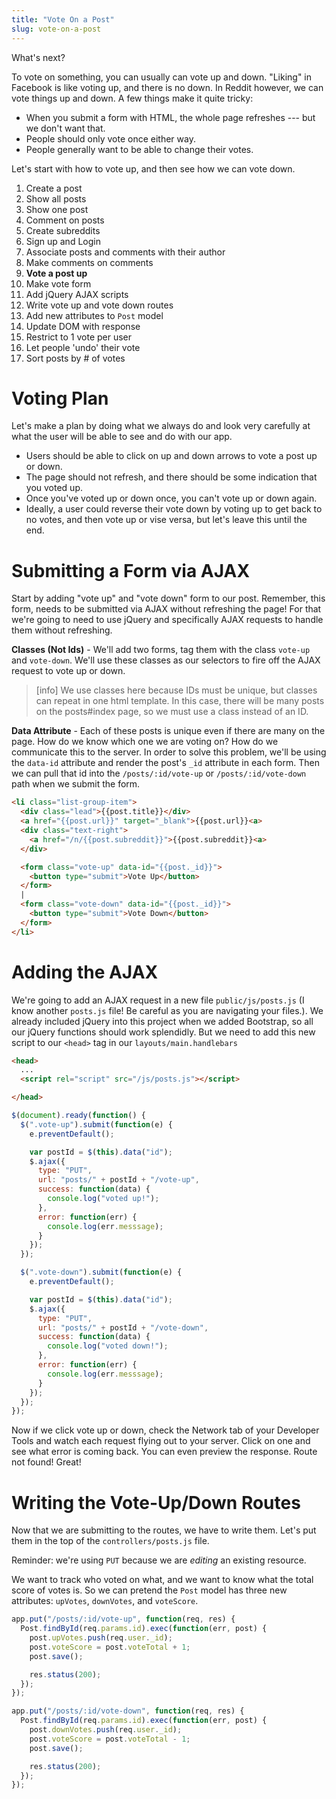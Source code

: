```yaml
---
title: "Vote On a Post"
slug: vote-on-a-post
---
```


What's next?

To vote on something, you can usually can vote up and down. "Liking" in Facebook is like voting up, and there is no down. In Reddit however, we can vote things up and down. A few things make it quite tricky:

* When you submit a form with HTML, the whole page refreshes --- but we don't want that.
* People should only vote once either way.
* People generally want to be able to change their votes.

Let's start with how to vote up, and then see how we can vote down.

1. Create a post
1. Show all posts
1. Show one post
1. Comment on posts
1. Create subreddits
1. Sign up and Login
1. Associate posts and comments with their author
1. Make comments on comments
1. **Vote a post up**
  1. Make vote form
  1. Add jQuery AJAX scripts
  1. Write vote up and vote down routes
  1. Add new attributes to `Post` model
  1. Update DOM with response
  1. Restrict to 1 vote per user
  1. Let people 'undo' their vote
1. Sort posts by # of votes

# Voting Plan

Let's make a plan by doing what we always do and look very carefully at what the user will be able to see and do with our app.

* Users should be able to click on up and down arrows to vote a post up or down.
* The page should not refresh, and there should be some indication that you voted up.
* Once you've voted up or down once, you can't vote up or down again.
* Ideally, a user could reverse their vote down by voting up to get back to no votes, and then vote up or vise versa, but let's leave this until the end.

# Submitting a Form via AJAX

Start by adding "vote up" and "vote down" form to our post. Remember, this form, needs to be submitted via AJAX without refreshing the page! For that we're going to need to use jQuery and specifically AJAX requests to handle them without refreshing.

**Classes (Not Ids)** - We'll add two forms, tag them with the class `vote-up` and `vote-down`. We'll use these classes as our selectors to fire off the AJAX request to vote up or down.

> [info]
> We use classes here because IDs must be unique, but classes can repeat in one html template. In this case, there will be many posts on the posts#index page, so we must use a class instead of an ID.

**Data Attribute** - Each of these posts is unique even if there are many on the page. How do we know which one we are voting on? How do we communicate this to the server. In order to solve this problem, we'll be using the `data-id` attribute and render the post's `_id` attribute in each form. Then we can pull that id into the `/posts/:id/vote-up` or `/posts/:id/vote-down` path when we submit the form.

```html
<li class="list-group-item">
  <div class="lead">{{post.title}}</div>
  <a href="{{post.url}}" target="_blank">{{post.url}}<a>
  <div class="text-right">
    <a href="/n/{{post.subreddit}}">{{post.subreddit}}<a>
  </div>

  <form class="vote-up" data-id="{{post._id}}">
    <button type="submit">Vote Up</button>
  </form>
  |
  <form class="vote-down" data-id="{{post._id}}">
    <button type="submit">Vote Down</button>
  </form>
</li>
```

# Adding the AJAX

We're going to add an AJAX request in a new file `public/js/posts.js` (I know another `posts.js` file! Be careful as you are navigating your files.). We already included jQuery into this project when we added Bootstrap, so all our jQuery functions should work splendidly. But we need to add this new script to our `<head>` tag in our `layouts/main.handlebars`

```html
<head>
  ...
  <script rel="script" src="/js/posts.js"></script>

</head>
```

```js
$(document).ready(function() {
  $(".vote-up").submit(function(e) {
    e.preventDefault();

    var postId = $(this).data("id");
    $.ajax({
      type: "PUT",
      url: "posts/" + postId + "/vote-up",
      success: function(data) {
        console.log("voted up!");
      },
      error: function(err) {
        console.log(err.messsage);
      }
    });
  });

  $(".vote-down").submit(function(e) {
    e.preventDefault();

    var postId = $(this).data("id");
    $.ajax({
      type: "PUT",
      url: "posts/" + postId + "/vote-down",
      success: function(data) {
        console.log("voted down!");
      },
      error: function(err) {
        console.log(err.messsage);
      }
    });
  });
});
```

Now if we click vote up or down, check the Network tab of your Developer Tools and watch each request flying out to your server. Click on one and see what error is coming back. You can even preview the response. Route not found! Great!

# Writing the Vote-Up/Down Routes

Now that we are submitting to the routes, we have to write them. Let's put them in the top of the `controllers/posts.js` file.

Reminder: we're using `PUT` because we are _editing_ an existing resource.

We want to track who voted on what, and we want to know what the total score of votes is. So we can pretend the `Post` model has three new attributes: `upVotes`, `downVotes`, and `voteScore`.

```js
app.put("/posts/:id/vote-up", function(req, res) {
  Post.findById(req.params.id).exec(function(err, post) {
    post.upVotes.push(req.user._id);
    post.voteScore = post.voteTotal + 1;
    post.save();

    res.status(200);
  });
});

app.put("/posts/:id/vote-down", function(req, res) {
  Post.findById(req.params.id).exec(function(err, post) {
    post.downVotes.push(req.user._id);
    post.voteScore = post.voteTotal - 1;
    post.save();

    res.status(200);
  });
});
```
